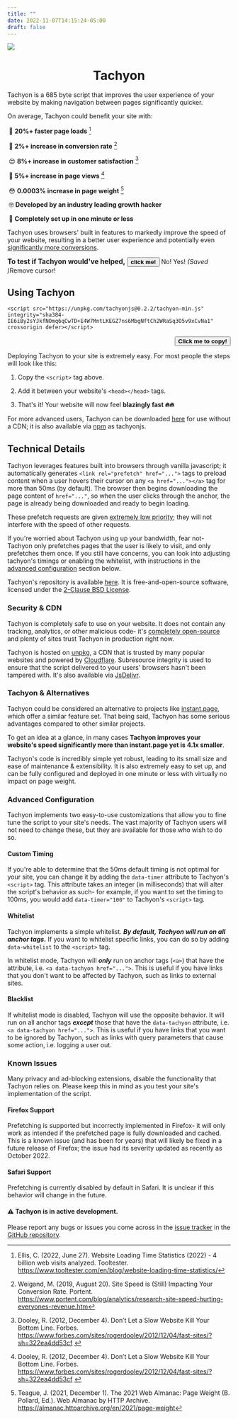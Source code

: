 ```yaml
---
title: ""
date: 2022-11-07T14:15:24-05:00
draft: false
---
```

<script src="required.js"></script>
<script src="https://unpkg.com/tachyonjs@latest/tachyon-min.js" integrity="sha384-IE6iBy2sYJkfNOmq6qCwTD+E4W7MntLKEGZ7ns6MbgNftCh2WRaSq3O5v9xCvNa1" crossorigin defer></script>

   <link rel="stylesheet" href="wave.css">

![](/tachyon.svg)

<h1 style="text-align: center;">Tachyon</h1>

Tachyon is a 685 byte script that improves the user experience of your website by making navigation between pages significantly quicker.

On average, Tachyon could benefit your site with:

<div style="transform: translateX(0.33vw);">

🤯 **20%+ faster page loads** [^1]

🤑 **2%+ increase in conversion rate** [^2]

😍 **8%+ increase in customer satisfaction** [^3]

🧐 **5%+ increase in page views** [^3]

😳 **0.0003% increase in page weight** [^4]

🤓 **Developed by an industry leading growth hacker**

🤩 **Completely set up in one minute or less**

</div>

Tachyon uses browsers' built in features to markedly improve the speed of your website, resulting in a better user experience and potentially even [significantly more conversions](https://archive.ph/0RPcN). 

<span style="font-size:110%;"><span style="">**To test if Tachyon would've helped</span>,** <button id="confetti"><span id="clickMe" style="font-weight:bold;">click
                            me!</span></button></span>
                        <span class="hidden" id="no">No!</span> <span class="hidden" id="yes">Yes!</span>
                        <span class="hidden" id="result">*(Saved <span class="hidden"
                                id="timeSpan"></span><span>)*</span><span class="hidden" id="error">Remove
                          cursor!</span>


## Using Tachyon

<span id="copyText">`<script src="https://unpkg.com/tachyonjs@0.2.2/tachyon-min.js" integrity="sha384-IE6iBy2sYJkfNOmq6qCwTD+E4W7MntLKEGZ7ns6MbgNftCh2WRaSq3O5v9xCvNa1" crossorigin defer></script>`</span>

<div style="text-align:right;">
<button id="copier">
<strong>Click me to copy!</strong>
</button>
</div>


Deploying Tachyon to your site is extremely easy.
For most people the steps will look like this:

1. Copy the `<script>` tag above.

2. Add it between your website's `<head></head>` tags.

3. That's it! Your website will now feel **blazingly fast 🔥🔥**

For more advanced users, Tachyon can be downloaded [here](https://github.com/weebney/tachyon) for use without a CDN; it is also available via [npm](https://www.npmjs.com/package/tachyonjs) as tachyonjs. 

## Technical Details

Tachyon leverages features built into browsers through vanilla javascript; it automatically generates `<link rel="prefetch" href="...">` tags to preload content when a user hovers their cursor on any `<a href="..."></a>` tag for more than 50ms (by default). The browser then begins downloading the page content of `href="..."`, so when the user clicks through the anchor, the page is already being downloaded and ready to begin loading.

These prefetch requests are given [extremely low priority](https://archive.ph/fL4Ki); they will not interfere with the speed of other requests.

If you're worried about Tachyon using up your bandwidth, fear not- Tachyon only prefetches pages that the user is likely to visit, and only prefetches them once. If you still have concerns, you can look into adjusting tachyon's timings or enabling the whitelist, with instructions in the [advanced configuration](#advanced-configuration) section below.

Tachyon's repository is available [here](https://github.com/weebney/tachyon). It is free-and-open-source software, licensed under the [2-Clause BSD License](https://raw.githubusercontent.com/weebney/tachyon/main/LICENSE).

### Security & CDN

Tachyon is completely safe to use on your website. It does not contain any tracking, analytics, or other malicious code- it's [completely open-source](https://github.com/weebney/tachyon/tree/main/tachyon) and plenty of sites trust Tachyon in production right now.

Tachyon is hosted on [unpkg](https://unpkg.com/), a CDN that is trusted by many popular websites and powered by [Cloudflare](https://www.cloudflare.com/cdn/). Subresource integrity is used to ensure that the script delivered to your users' browsers hasn't been tampered with. It's also available via [JsDelivr](https://cdn.jsdelivr.net/npm/tachyonjs@latest/).

### Tachyon & Alternatives

Tachyon could be considered an alternative to projects like [instant.page](https://archive.ph/mWmJA), which offer a similar feature set. That being said, Tachyon has some serious advantages compared to other similar projects.

To get an idea at a glance, in many cases **Tachyon improves your website's speed significantly more than instant.page yet is 4.1x smaller**.

Tachyon's code is incredibly simple yet robust, leading to its small size and ease of maintenance & extensibility. It is also extremely easy to set up, and can be fully configured and deployed in one minute or less with virtually no impact on page weight.

### Advanced Configuration

Tachyon implements two easy-to-use customizations that allow you to fine tune the script to your site's needs. The vast majority of Tachyon users will not need to change these, but they are available for those who wish to do so.

#### Custom Timing
If you're able to determine that the 50ms default timing is not optimal for your site, you can change it by adding the `data-timer` attribute to Tachyon's `<script>` tag. This attribute takes an integer (in milliseconds) that will alter the script's behavior as such- for example, if you want to set the timing to 100ms, you would add `data-timer="100"` to Tachyon's `<script>` tag.

#### Whitelist
Tachyon implements a simple whitelist. ***By default, Tachyon will run on all anchor tags.*** If you want to whitelist specific links, you can do so by adding `data-whitelist` to the `<script>` tag. 

In whitelist mode, Tachyon will ***only*** run on anchor tags (`<a>`) that have the attribute, i.e. `<a data-tachyon href="...">`. This is useful if you have links that you don't want to be affected by Tachyon, such as links to external sites.

#### Blacklist
If whitelist mode is disabled, Tachyon will use the opposite behavior. It will run on all anchor tags ***except*** those that have the `data-tachyon` attribute, i.e. `<a data-tachyon href="...">`. This is useful if you have links that you want to be ignored by Tachyon, such as links with query parameters that cause some action, i.e. logging a user out.


### Known Issues

Many privacy and ad-blocking extensions, disable the functionality that Tachyon relies on. Please keep this in mind as you test your site's implementation of the script.

#### Firefox Support

Prefetching is supported but incorrectly implemented in Firefox- it will only work as intended if the prefetched page is fully downloaded and cached. This is a known issue (and has been for years) that will likely be fixed in a future release of Firefox; the issue had its severity updated as recently as October 2022. 

#### Safari Support

Prefetching is currently disabled by default in Safari. It is unclear if this behavior will change in the future.

#### ⚠ Tachyon is in active development.

Please report any bugs or issues you come across in the [issue tracker](https://github.com/weebney/tachyon/issues) in the [GitHub repository](https://github.com/weebney/tachyon/).

[^1]: Ellis, C. (2022, June 27). Website Loading Time Statistics (2022) - 4 billion web visits analyzed. Tooltester. https://www.tooltester.com/en/blog/website-loading-time-statistics/
    
[^2]: Weigand, M. (2019, August 20). Site Speed is (Still) Impacting Your Conversion Rate. Portent. https://www.portent.com/blog/analytics/research-site-speed-hurting-everyones-revenue.htm

[^3]: Dooley, R. (2012, December 4). Don’t Let a Slow Website Kill Your Bottom Line. Forbes. https://www.forbes.com/sites/rogerdooley/2012/12/04/fast-sites/?sh=322ea4dd53cf
‌
[^4]: Teague, J. (2021, December 1). The 2021 Web Almanac: Page Weight (B. Pollard, Ed.). Web Almanac by HTTP Archive. https://almanac.httparchive.org/en/2021/page-weight